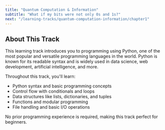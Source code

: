 ```yaml
---
title: "Quantum Computation & Information"
subtitle: "What if my bits were not only 0s and 1s?"
next: "/learning-tracks/quantum-computation-information/chapter1"
---
```


## About This Track

This learning track introduces you to programming using Python, one of the most popular and versatile programming languages in the world. Python is known for its readable syntax and is widely used in data science, web development, artificial intelligence, and more.

Throughout this track, you'll learn:

- Python syntax and basic programming concepts
- Control flow with conditionals and loops
- Data structures like lists, dictionaries, and tuples
- Functions and modular programming
- File handling and basic I/O operations

No prior programming experience is required, making this track perfect for beginners.